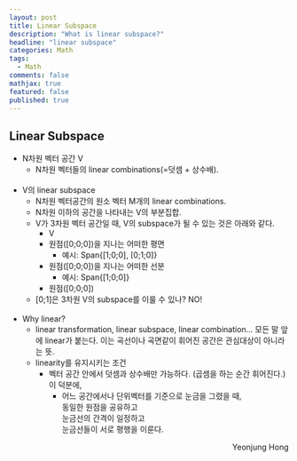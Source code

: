 ```yaml
---
layout: post
title: Linear Subspace
description: "What is linear subspace?"
headline: "linear subspace"
categories: Math
tags: 
  - Math
comments: false
mathjax: true
featured: false
published: true
---
```


## Linear Subspace

- N차원 벡터 공간 V
	- N차원 벡터들의 linear combinations(=덧셈 + 상수배). <br><br>
- V의 linear subspace
	- N차원 벡터공간의 원소 벡터 M개의 linear combinations.
	- N차원 이하의 공간을 나타내는 V의 부분집합.
	- V가 3차원 벡터 공간일 때, V의 subspace가 될 수 있는 것은 아래와 같다. 
		- V
		- 원점([0;0;0])을 지나는 어떠한 평면
			- 예시: Span{[1;0;0], [0;1;0]}
		- 원점([0;0;0])을 지나는 어떠한 선분
			- 예시: Span{[1;0;0]}
		- 원점([0;0;0])
	- [0;1]은 3차원 V의 subspace를 이룰 수 있나? NO! <br><br>
- Why linear?
	- linear transformation, linear subspace, linear combination... 모든 말 앞에 linear가 붙는다. 이는 곡선이나 곡면같이 휘어진 공간은 관심대상이 아니라는 뜻. 
	- linearity를 유지시키는 조건
		- 벡터 공간 안에서 덧셈과 상수배만 가능하다. (곱셈을 하는 순간 휘어진다.) <br/> 이 덕분에, 
			- 어느 공간에서나 단위벡터를 기준으로 눈금을 그렸을 때, <br/> 동일한 원점을 공유하고<br/>눈금선의 간격이 일정하고<br/>눈금선들이 서로 평행을 이룬다.


<p align="right"> Yeonjung Hong <p>
